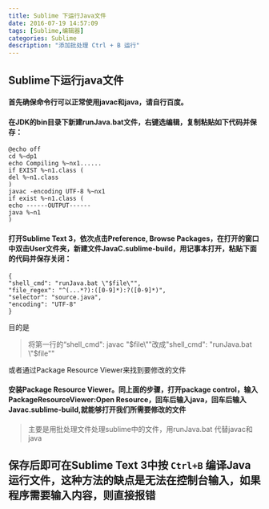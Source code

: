 ```yaml
---
title: Sublime 下运行Java文件
date: 2016-07-19 14:57:09
tags: [Sublime,编辑器]
categories: Sublime
description: "添加批处理 Ctrl + B 运行"
---
```


## Sublime下运行java文件
<!--more-->
#### 首先确保命令行可以正常使用javac和java，请自行百度。

#### 在JDK的bin目录下新建runJava.bat文件，右键选编辑，复制粘贴如下代码并保存：

```
@echo off
cd %~dp1
echo Compiling %~nx1......
if EXIST %~n1.class (
del %~n1.class
)
javac -encoding UTF-8 %~nx1
if exist %~n1.class (
echo ------OUTPUT------
java %~n1
)
```
#### 打开Sublime Text 3，依次点击Preference, Browse Packages，在打开的窗口中双击User文件夹，新建文件JavaC.sublime-build，用记事本打开，粘贴下面的代码并保存关闭：
```
{
"shell_cmd": "runJava.bat \"$file\"",
"file_regex": "^(...*?):([0-9]*):?([0-9]*)",
"selector": "source.java",
"encoding": "UTF-8"
}
```
目的是
>将第一行的“shell_cmd": javac \"$file\""改成"shell_cmd": "runJava.bat \"$file\""


或者通过Package Resource Viewer来找到要修改的文件

#### 安装Package Resource Viewer。同上面的步骤，打开package control，输入PackageResourceViewer:Open Resource，回车后输入java，回车后输入Javac.sublime-build,就能够打开我们所需要修改的文件

>主要是用批处理文件处理sublime中的文件，用runJava.bat 代替javac和java

## 保存后即可在Sublime Text 3中按 **`Ctrl+B`** 编译Java运行文件，这种方法的缺点是无法在控制台输入，如果程序需要输入内容，则直接报错